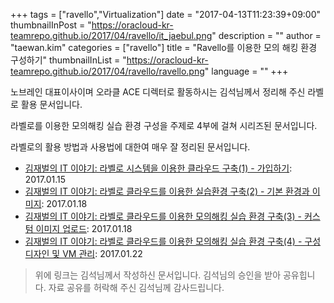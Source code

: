 +++
tags = ["ravello","Virtualization"]
date = "2017-04-13T11:23:39+09:00"
thumbnailInPost = "https://oracloud-kr-teamrepo.github.io/2017/04/ravello/it_jaebul.png"
description = ""
author = "taewan.kim"
categories = ["ravello"]
title = "Ravello를 이용한 모의 해킹 환경 구성하기"
thumbnailInList = "https://oracloud-kr-teamrepo.github.io/2017/04/ravello/ravello.png"
language = ""
+++

노브레인 대표이사이며 오라클 ACE 디렉터로 활동하시는 김석님께서 정리해 주신 라벨로 활용 문서입니다.

라벨로를 이용한 모의해킹 실습 환경 구성을 주제로 4부에 걸쳐 시리즈된 문서입니다.

라벨로의 활용 방법과 사용법에 대한여 매우 잘 정리된 문서입니다.

- [김재벌의 IT 이야기: 라벨로 시스템을 이용한 클라우드 구축(1) - 가입하기](http://solatech.tistory.com/393): 2017.01.15
- [김재벌의 IT 이야기: 라벨로 클라우드를 이용한 실습환경 구축(2) - 기본 환경과 이미지](http://solatech.tistory.com/394): 2017.01.18
- [김재벌의 IT 이야기: 라벨로 클라우드를 이용한 모의해킹 실습 환경 구축(3) - 커스텀 이미지 업로드](http://solatech.tistory.com/395): 2017.01.18
- [김재벌의 IT 이야기: 라벨로 클라우드를 이용한 모의해킹 실습 환경 구축(4) - 구성 디자인 및 VM 관리](http://solatech.tistory.com/396): 2017.01.22



> 위에 링크는 김석님께서 작성하신 문서입니다. 김석님의 승인을 받아 공유힙니다.
> 자료 공유를 허락해 주신 김석님께 감사드립니다.
